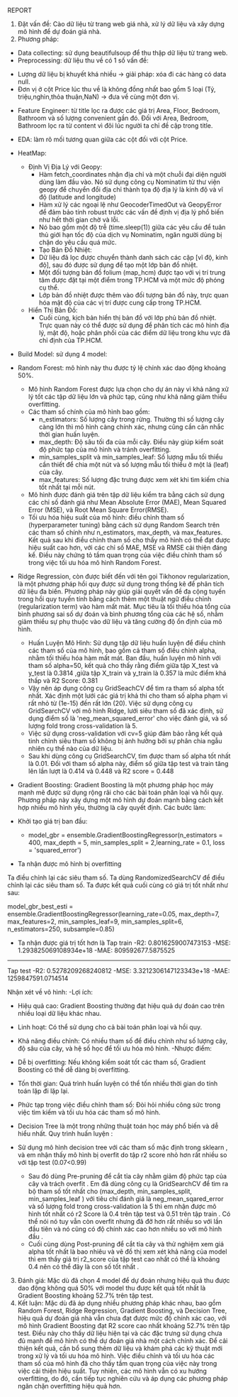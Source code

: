 REPORT
1)	 Đặt vấn đề: Cào dữ liệu từ trang web giá nhà, xử lý dữ liệu và xây dựng mô hình để dự đoán giá nhà.
2)	 Phương pháp: 
-	 Data collecting: sử dụng beautifulsoup để thu thập dữ liệu từ trang web.
-	Preprocessing: dữ liệu thu về có 1 số vấn đề: 
  +	Lượng dữ liệu bị khuyết khá nhiều -> giải pháp: xóa đi các hàng có data null.
  +	Đơn vị ở cột Price lúc thu về là không đồng nhất bao gồm 5 loại (Tỷ, triệu,nghìn,thỏa thuận,NaN) -> đưa về cùng một đơn vị.
-	Feature Engineer: từ title lọc ra được các giá trị Area, Floor, Bedroom, Bathroom và số lượng convenient gần đó. Đối với Area, Bedroom, Bathroom lọc ra từ content vì đôi lúc người ta chỉ đề cập trong title.
-	EDA: làm rõ mối tương quan giữa các cột đối với cột Price.
-	HeatMap:
	-	Định Vị Địa Lý với Geopy:
		-	Hàm fetch_coordinates nhận địa chỉ và một chuỗi đại diện người dùng làm đầu vào. Nó sử dụng công cụ Nominatim từ thư viện geopy để chuyển đổi địa chỉ thành tọa độ địa lý là kinh độ và vĩ độ 		(latitude and       longitude)
		-	Hàm xử lý các ngoại lệ như GeocoderTimedOut và GeopyError để đảm bảo tính robust trước các vấn đề định vị địa lý phổ biến như hết thời gian chờ và lỗi.
		-	Nó bao gồm một độ trễ (time.sleep(1)) giữa các yêu cầu để tuân thủ giới hạn tốc độ của dịch vụ Nominatim, ngăn người dùng bị chặn do yêu cầu quá mức.
		-	Tạo Bản Đồ Nhiệt:
		-	Dữ liệu đã lọc được chuyển thành danh sách các cặp [vĩ độ, kinh độ], sau đó được sử dụng để tạo một lớp bản đồ nhiệt.
		-	Một đối tượng bản đồ folium (map_hcm) được tạo với vị trí trung tâm được đặt tại một điểm trong TP.HCM và một mức độ phóng cụ thể.
		-	Lớp bản đồ nhiệt được thêm vào đối tượng bản đồ này, trực quan hóa mật độ của các vị trí được cung cấp trong TP.HCM.
	- 	Hiển Thị Bản Đồ:
		-	Cuối cùng, kịch bản hiển thị bản đồ với lớp phủ bản đồ nhiệt. Trực quan này có thể được sử dụng để phân tích các mô hình địa lý, mật độ, hoặc phân phối của các điểm dữ liệu trong khu vực đã chỉ định của TP.HCM.
-	Build Model: sử dụng 4 model:
- 	Random Forest: mô hình này thu được tỷ lệ chính xác dao động khoảng 50%.
	- 	Mô hình Random Forest được lựa chọn cho dự án này vì khả năng xử lý tốt các tập dữ liệu lớn và phức tạp, cũng như khả năng giảm thiểu overfitting.
	 - 	Các tham số chính của mô hình bao gồm:
		+	n_estimators: Số lượng cây trong rừng. Thường thì số lượng cây càng lớn thì mô hình càng chính xác, nhưng cũng cần cân nhắc thời gian huấn luyện.
		+	max_depth: Độ sâu tối đa của mỗi cây. Điều này giúp kiểm soát độ phức tạp của mô hình và tránh overfitting.
		+	min_samples_split và min_samples_leaf: Số lượng mẫu tối thiểu cần thiết để chia một nút và số lượng mẫu tối thiểu ở một lá (leaf) của cây.
		+	max_features: Số lượng đặc trưng được xem xét khi tìm kiếm chia tốt nhất tại mỗi nút.
  	 -	Mô hình được đánh giá trên tập dữ liệu kiểm tra bằng cách sử dụng các chỉ số đánh giá như Mean Absolute Error (MAE), Mean Squared Error (MSE), và Root Mean Square Error(RMSE).
 	 -	Tối ưu hóa hiệu suất của mô hình: điều chỉnh tham số  (hyperparameter tuning) bằng cách sử dụng Random Search trên các tham số chính như n_estimators, max_depth, và max_features. Kết quả sau khi điều chỉnh tham số cho thấy mô hình có thể đạt được hiệu suất cao hơn, với các chỉ số MAE, MSE và RMSE cải thiện đáng kể. Điều này chứng tỏ tầm quan trọng của việc điều chỉnh tham số trong việc tối ưu hóa mô hình Random Forest.
   -	Ridge Regression, còn được biết đến với tên gọi Tikhonov regularization, là một phương pháp hồi quy được sử dụng trong thống kê để phân tích dữ liệu đa biến. Phương pháp này giúp giải quyết vấn đề đa cộng tuyến trong hồi quy tuyến tính bằng cách thêm một thuật ngữ điều chỉnh (regularization term) vào hàm mất mát. Mục tiêu là tối thiểu hóa tổng của bình phương sai số dự đoán và bình phương tổng của các hệ số, nhằm giảm thiểu sự phụ thuộc vào dữ liệu và tăng cường độ ổn định của mô hình.
		+	Huấn Luyện Mô Hình: Sử dụng tập dữ liệu huấn luyện để điều chỉnh các tham số của mô hình, bao gồm cả tham số điều chỉnh alpha, nhằm tối thiểu hóa hàm mất mát. Ban đầu, huấn luyện mô hình với tham số alpha=50, kết quả cho thấy rằng điểm giữa tập X_test và y_test là 0.3814 ,giữa tập X_train và y_train là 0.357 là mức điểm khá thấp và R2 Score: 0.381
		+	Vậy nên áp dụng công cụ GridSeachCV để tìm ra tham số alpha tốt nhất. Xác định một lưới các giá trị khả thi cho tham số alpha phạm vi rất nhỏ từ (1e-15) đến rất lớn (20). Việc sử dụng công cụ GridSearchCV với mô hình Ridge, lưới siêu tham số đã xác định, sử dụng điểm số là 'neg_mean_squared_error' cho việc đánh giá, và số lượng fold trong cross-validation là 5.
		+	Việc sử dụng cross-validation với cv=5 giúp đảm bảo rằng kết quả tinh chỉnh siêu tham số không bị ảnh hưởng bởi sự phân chia ngẫu nhiên cụ thể nào của dữ liệu.
		+	Sau khi dùng công cụ GridSearchCV, tìm được tham số alpha tốt nhất là 0.01. Đối với tham số alpha này, điểm số giữa tập test và train tăng lên lần lượt là 0.414 và 0.448 và R2 score = 0.448
-	Gradient Boosting: Gradient Boosting là một phương pháp học máy mạnh mẽ được sử dụng rộng rãi cho các bài toán phân loại và hồi quy. Phương pháp này xây dựng một mô hình dự đoán mạnh bằng cách kết hợp nhiều mô hình yếu, thường là cây quyết định. Các bước làm: 
-	Khởi tạo giá trị ban đầu: 
	-	model_gbr = ensemble.GradientBoostingRegressor(n_estimators = 400, max_depth = 5, min_samples_split = 2,learning_rate = 0.1, loss = 'squared_error')

-	Ta nhận được mô hình bị overfitting

Ta điều chỉnh lại các siêu tham số. Ta dùng RandomizedSearchCV để điều chỉnh lại các siêu tham số. Ta được kết quả cuối cùng có giá trị tốt nhất như sau:

model_gbr_best_esti = ensemble.GradientBoostingRegressor(learning_rate=0.05, max_depth=7, max_features=2, min_samples_leaf=9, min_samples_split=6, n_estimators=250, subsample=0.85)
-	Ta nhận được giá trị tốt hơn là 
Tap train
-R2:  0.8016259007473153
-MSE:  1.293825069108934e+18
-MAE:  809592677.5875525

-------------------------------------------
Tap test
-R2:  0.5278209268240812
-MSE:  3.3212306147123343e+18
-MAE:  1259847591.0714514

Nhận xét về vô hình:
-Lợi ích:
 -	Hiệu quả cao: Gradient Boosting thường đạt hiệu quả dự đoán cao trên nhiều loại dữ liệu khác nhau.
 -	Linh hoạt: Có thể sử dụng cho cả bài toán phân loại và hồi quy.
 -	Khả năng điều chỉnh: Có nhiều tham số để điều chỉnh như số lượng cây, độ sâu của cây, và hệ số học để tối ưu hóa mô hình.
-Nhược điểm:
 -	Dễ bị overfitting: Nếu không kiểm soát tốt các tham số, Gradient Boosting có thể dễ dàng bị overfitting.
 -	Tốn thời gian: Quá trình huấn luyện có thể tốn nhiều thời gian do tính toán lặp đi lặp lại.
 -	Phức tạp trong việc điều chỉnh tham số: Đòi hỏi nhiều công sức trong việc tìm kiếm và tối ưu hóa các tham số mô hình.

-	Decision Tree là một trong những thuật toán học máy phổ biến và dễ hiểu nhất.
          Quy trình huấn luyện :
  -	Sử dụng mô hình decision tree với các tham số mặc định trong sklearn , và em nhận thấy mô hình bị overfit do tập r2 score nhỏ hơn rất nhiều so với tập test (0.07<0.99)
	-	Sau đó dùng Pre-pruning để cắt tỉa cây nhằm giảm độ phức tạp của cây và trách overfit . Em đã dùng công cụ là GridSearchCV để tìm ra bộ tham số tốt nhất cho (max_depth, min_samples_split, min_samples_leaf ) với tiêu chí đánh giá là neg_mean_sqared_error và số lượng fold trong cross-validation là 5  thì em nhận được mô hình tốt nhất có r2 Score là 0.4 trên tập test và 0.51 trên tập train . Có thể nói nó tuy vẫn còn overfit nhưng đã đỡ hơn rất nhiều so với lần đầu tiên và nó cũng có độ chính xác cao hơn nhiều so với mô hình đầu .
	-	 Cuối cùng dùng Post-pruning để cắt tỉa cây và thử nghiệm xem giá alpha tốt nhất là bao nhiêu và vẽ đồ thị xem xét khả năng của model thì em thấy giá trị r2_score của tập test cao nhất có thể là khoảng 0.4 nên có thể đây là con số tốt nhất .
3)	 Đánh giá: Mặc dù đã chọn 4 model để dự đoán nhưng hiệu quả thu được dao động không quá 50%  với model thu được kết quả tốt nhất là Gradient Boosting khoảng 52.7% trên tập test.
4)	 Kết luận: 
Mặc dù đã áp dụng nhiều phương pháp khác nhau, bao gồm Random Forest, Ridge Regression, Gradient Boosting, và Decision Tree, hiệu quả dự đoán giá nhà vẫn chưa đạt được mức độ chính xác cao, với mô hình Gradient Boosting đạt R2 score cao nhất khoảng 52.7% trên tập test. Điều này cho thấy dữ liệu hiện tại và các đặc trưng sử dụng chưa đủ mạnh để mô hình có thể dự đoán giá nhà một cách chính xác. Để cải thiện kết quả, cần bổ sung thêm dữ liệu và khám phá các kỹ thuật mới trong xử lý và tối ưu hóa mô hình.
Việc điều chỉnh và tối ưu hóa các tham số của mô hình đã cho thấy tầm quan trọng của việc này trong việc cải thiện hiệu suất. Tuy nhiên, các mô hình vẫn có xu hướng overfitting, do đó, cần tiếp tục nghiên cứu và áp dụng các phương pháp ngăn chặn overfitting hiệu quả hơn.




